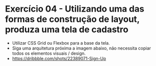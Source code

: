 # Exercício 04 - Utilizando uma das formas de construção de layout, produza uma tela de cadastro

- Utilizar CSS Grid ou Flexbox para a base da tela.
- Siga uma arquitetura próxima a imagem abaixo, não necessita copiar todos os elementos visuais / design.
- https://dribbble.com/shots/22389071-Sign-Up
